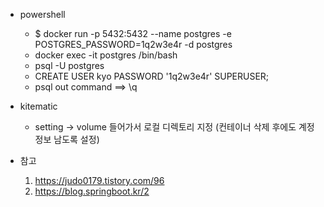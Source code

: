 * powershell 
    * $ docker run -p 5432:5432 --name postgres -e POSTGRES_PASSWORD=1q2w3e4r -d postgres
    * docker exec -it postgres /bin/bash
    * psql -U postgres
    * CREATE USER kyo PASSWORD '1q2w3e4r' SUPERUSER;
    * psql out command ==> \q

* kitematic
    * setting -> volume 들어가서 로컬 디렉토리 지정 (컨테이너 삭제 후에도 계정 정보 남도록 설정)


* 참고 
    1. https://judo0179.tistory.com/96
    2. https://blog.springboot.kr/2
